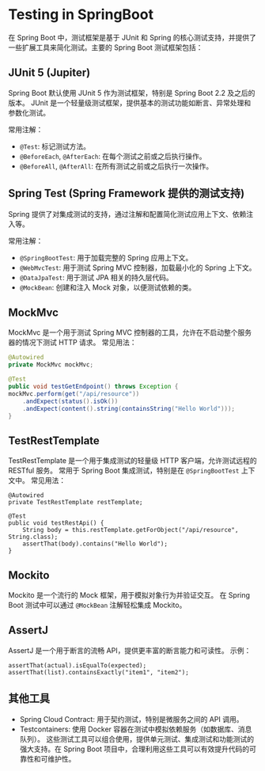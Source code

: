 # Testing in SpringBoot

在 Spring Boot 中，测试框架是基于 JUnit 和 Spring 的核心测试支持，并提供了一些扩展工具来简化测试。主要的 Spring Boot 测试框架包括：

## JUnit 5 (Jupiter)
Spring Boot 默认使用 JUnit 5 作为测试框架，特别是 Spring Boot 2.2 及之后的版本。
JUnit 是一个轻量级测试框架，提供基本的测试功能如断言、异常处理和参数化测试。

常用注解：
- `@Test`: 标记测试方法。
- `@BeforeEach`, `@AfterEach`: 在每个测试之前或之后执行操作。
- `@BeforeAll`, `@AfterAll`: 在所有测试之前或之后执行一次操作。

## Spring Test (Spring Framework 提供的测试支持)

Spring 提供了对集成测试的支持，通过注解和配置简化测试应用上下文、依赖注入等。

常用注解：
- `@SpringBootTest`: 用于加载完整的 Spring 应用上下文。
- `@WebMvcTest`: 用于测试 Spring MVC 控制器，加载最小化的 Spring 上下文。
- `@DataJpaTest`: 用于测试 JPA 相关的持久层代码。
- `@MockBean`: 创建和注入 Mock 对象，以便测试依赖的类。

## MockMvc
MockMvc 是一个用于测试 Spring MVC 控制器的工具，允许在不启动整个服务器的情况下测试 HTTP 请求。
常见用法：
```java
@Autowired
private MockMvc mockMvc;

@Test
public void testGetEndpoint() throws Exception {
mockMvc.perform(get("/api/resource"))
    .andExpect(status().isOk())
    .andExpect(content().string(containsString("Hello World")));
}
```

## TestRestTemplate
TestRestTemplate 是一个用于集成测试的轻量级 HTTP 客户端，允许测试远程的 RESTful 服务。
常用于 Spring Boot 集成测试，特别是在 `@SpringBootTest` 上下文中。
常见用法：
```
@Autowired
private TestRestTemplate restTemplate;

@Test
public void testRestApi() {
    String body = this.restTemplate.getForObject("/api/resource", String.class);
    assertThat(body).contains("Hello World");
}
```

## Mockito
Mockito 是一个流行的 Mock 框架，用于模拟对象行为并验证交互。
在 Spring Boot 测试中可以通过 `@MockBean` 注解轻松集成 Mockito。

## AssertJ
AssertJ 是一个用于断言的流畅 API，提供更丰富的断言能力和可读性。
示例：
```
assertThat(actual).isEqualTo(expected);
assertThat(list).containsExactly("item1", "item2");
```
## 其他工具
- Spring Cloud Contract: 用于契约测试，特别是微服务之间的 API 调用。
- Testcontainers: 使用 Docker 容器在测试中模拟依赖服务（如数据库、消息队列）。
这些测试工具可以组合使用，提供单元测试、集成测试和功能测试的强大支持。在 Spring Boot 项目中，合理利用这些工具可以有效提升代码的可靠性和可维护性。
